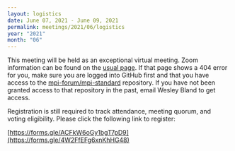 ```yaml
---
layout: logistics
date: June 07, 2021 - June 09, 2021
permalink: meetings/2021/06/logistics
year: "2021"
month: "06"
---
```



This meeting will be held as an exceptional virtual meeting. Zoom information can be found on the
[usual page](https://github.com/mpi-forum/mpi-standard/wiki/Virtual-Forum-Meeting-Information). If that
page shows a 404 error for you, make sure you are logged into GitHub first and that you have access
to the [mpi-forum/mpi-standard](https://github.com/mpi-forum/mpi-standard) repository. If you have
not been granted access to that repository in the past, email Wesley Bland to get access.

Registration is still required to track attendance, meeting quorum, and voting eligibility. Please
click the following link to register:

[https://forms.gle/ACFkW6oGy1bgT7pD9](https://forms.gle/4W2FfEFg6xnKhHG48)
